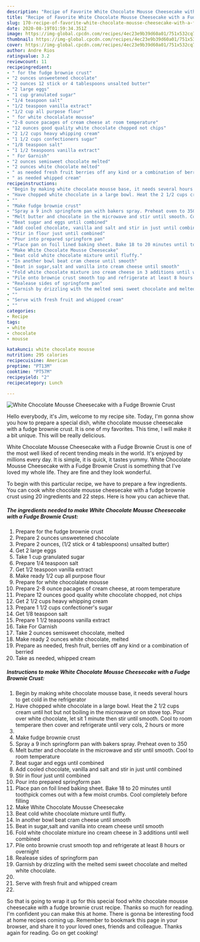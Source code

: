 ```yaml
---
description: "Recipe of Favorite White Chocolate Mousse Cheesecake with a Fudge Brownie Crust"
title: "Recipe of Favorite White Chocolate Mousse Cheesecake with a Fudge Brownie Crust"
slug: 170-recipe-of-favorite-white-chocolate-mousse-cheesecake-with-a-fudge-brownie-crust
date: 2020-08-19T01:59:34.351Z
image: https://img-global.cpcdn.com/recipes/4ec23e9b39d60a01/751x532cq70/white-chocolate-mousse-cheesecake-with-a-fudge-brownie-crust-recipe-main-photo.jpg
thumbnail: https://img-global.cpcdn.com/recipes/4ec23e9b39d60a01/751x532cq70/white-chocolate-mousse-cheesecake-with-a-fudge-brownie-crust-recipe-main-photo.jpg
cover: https://img-global.cpcdn.com/recipes/4ec23e9b39d60a01/751x532cq70/white-chocolate-mousse-cheesecake-with-a-fudge-brownie-crust-recipe-main-photo.jpg
author: Andre Rios
ratingvalue: 3.2
reviewcount: 11
recipeingredient:
- " for the fudge brownie crust"
- "2 ounces unsweetened chocolate"
- "2 ounces 12 stick or 4 tablespoons unsalted butter"
- "2 large eggs"
- "1 cup granulated sugar"
- "1/4 teaspoon salt"
- "1/2 teaspoon vanilla extract"
- "1/2 cup all purpose flour"
- " for white chocolalate mousse"
- "2-8 ounce pacages of cream cheese at room temperature"
- "12 ounces good quality white chocolate chopped not chips"
- "2 1/2 cups heavy whipping cream"
- "1 1/2 cups confectioners sugar"
- "1/8 teaspoon salt"
- "1 1/2 teaspoons vanilla extract"
- " For Garnish"
- "2 ounces semisweet chocolate melted"
- "2 ounces white chocolate melted"
- " as needed fresh fruit berries off any kind or a combination of berried"
- " as needed whipped cream"
recipeinstructions:
- "Begin by making white chocolate mousse base, it needs several hours to get cold in the refrigerator"
- "Have chopped white chocolate in a large bowl. Heat the 2 1/2 cups cream until hot but not boiling in the microwave or on stove top. Pour over white chocolate, let sit 1 minute then stir until smooth. Cool to room temperare then cover and refrigerate until very cols, 2 hours or more"
- ""
- "Make fudge brownie crust"
- "Spray a 9 inch springform pan with bakers spray. Preheat oven to 350"
- "Melt butter and chocolate in the microwave and stir until smooth. Cool to room temperature"
- "Beat sugar and eggs until combined"
- "Add cooled chocolate, vanilla and salt and stir in just until combined"
- "Stir in flour just until combined"
- "Pour into prepared springform pan"
- "Place pan on foil lined baking sheet. Bake 18 to 20 minutes until toothpick comes out with a few moist crumbs. Cool completely before filling"
- "Make White Chocolate Mousse Cheesecake"
- "Beat cold white chocolate mixture until fluffy."
- "In another bowl beat cram cheese until smooth"
- "Beat in sugar,salt and vanilla into cream cheese until smooth"
- "Fold white chocolate mixture ino cream cheese in 3 additions until well combined"
- "Pile onto brownie crust smooth top and refrigerate at least 8 hours or overnight"
- "Realease sides of springform pan"
- "Garnish by drizzling with the melted semi sweet chocolate and melted white chocolate."
- ""
- "Serve with fresh fruit and whipped cream"
- ""
categories:
- Recipe
tags:
- white
- chocolate
- mousse

katakunci: white chocolate mousse 
nutrition: 295 calories
recipecuisine: American
preptime: "PT13M"
cooktime: "PT57M"
recipeyield: "2"
recipecategory: Lunch

---
```



![White Chocolate Mousse Cheesecake with a Fudge Brownie Crust](https://img-global.cpcdn.com/recipes/4ec23e9b39d60a01/751x532cq70/white-chocolate-mousse-cheesecake-with-a-fudge-brownie-crust-recipe-main-photo.jpg)

Hello everybody, it's Jim, welcome to my recipe site. Today, I'm gonna show you how to prepare a special dish, white chocolate mousse cheesecake with a fudge brownie crust. It is one of my favorites. This time, I will make it a bit unique. This will be really delicious.

White Chocolate Mousse Cheesecake with a Fudge Brownie Crust is one of the most well liked of recent trending meals in the world. It's enjoyed by millions every day. It is simple, it is quick, it tastes yummy. White Chocolate Mousse Cheesecake with a Fudge Brownie Crust is something that I've loved my whole life. They are fine and they look wonderful.




To begin with this particular recipe, we have to prepare a few ingredients. You can cook white chocolate mousse cheesecake with a fudge brownie crust using 20 ingredients and 22 steps. Here is how you can achieve that.

<!--inarticleads1-->

##### The ingredients needed to make White Chocolate Mousse Cheesecake with a Fudge Brownie Crust:

1. Prepare  for the fudge brownie crust
1. Prepare 2 ounces unsweetened chocolate
1. Prepare 2 ounces, (1/2 stick or 4 tablespoons) unsalted butter)
1. Get 2 large eggs
1. Take 1 cup granulated sugar
1. Prepare 1/4 teaspoon salt
1. Get 1/2 teaspoon vanilla extract
1. Make ready 1/2 cup all purpose flour
1. Prepare  for white chocolalate mousse
1. Prepare 2-8 ounce pacages of cream cheese, at room temperature
1. Prepare 12 ounces good quality white chocolate chopped, not chips
1. Get 2 1/2 cups heavy whipping cream
1. Prepare 1 1/2 cups confectioner&#39;s sugar
1. Get 1/8 teaspoon salt
1. Prepare 1 1/2 teaspoons vanilla extract
1. Take  For Garnish
1. Take 2 ounces semisweet chocolate, melted
1. Make ready 2 ounces white chocolate, melted
1. Prepare  as needed, fresh fruit, berries off any kind or a combination of berried
1. Take  as needed, whipped cream




<!--inarticleads2-->

##### Instructions to make White Chocolate Mousse Cheesecake with a Fudge Brownie Crust:

1. Begin by making white chocolate mousse base, it needs several hours to get cold in the refrigerator
1. Have chopped white chocolate in a large bowl. Heat the 2 1/2 cups cream until hot but not boiling in the microwave or on stove top. Pour over white chocolate, let sit 1 minute then stir until smooth. Cool to room temperare then cover and refrigerate until very cols, 2 hours or more
1. 
1. Make fudge brownie crust
1. Spray a 9 inch springform pan with bakers spray. Preheat oven to 350
1. Melt butter and chocolate in the microwave and stir until smooth. Cool to room temperature
1. Beat sugar and eggs until combined
1. Add cooled chocolate, vanilla and salt and stir in just until combined
1. Stir in flour just until combined
1. Pour into prepared springform pan
1. Place pan on foil lined baking sheet. Bake 18 to 20 minutes until toothpick comes out with a few moist crumbs. Cool completely before filling
1. Make White Chocolate Mousse Cheesecake
1. Beat cold white chocolate mixture until fluffy.
1. In another bowl beat cram cheese until smooth
1. Beat in sugar,salt and vanilla into cream cheese until smooth
1. Fold white chocolate mixture ino cream cheese in 3 additions until well combined
1. Pile onto brownie crust smooth top and refrigerate at least 8 hours or overnight
1. Realease sides of springform pan
1. Garnish by drizzling with the melted semi sweet chocolate and melted white chocolate.
1. 
1. Serve with fresh fruit and whipped cream
1. 




So that is going to wrap it up for this special food white chocolate mousse cheesecake with a fudge brownie crust recipe. Thanks so much for reading. I'm confident you can make this at home. There is gonna be interesting food at home recipes coming up. Remember to bookmark this page in your browser, and share it to your loved ones, friends and colleague. Thanks again for reading. Go on get cooking!
